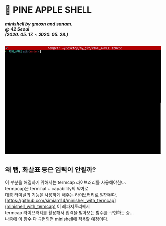# :pineapple: PINE APPLE SHELL
***minishell by [gmoon](https://github.com/moon9ua) and [sanam](https://github.com/simian114).***<br>
***@ 42 Seoul***<br>
***(2020. 05. 17. ~ 2020. 05. 28.)***

![GIF](GIF.gif)
-----

## 왜 탭, 화살표 등은 입력이 안될까?
이 부분을 해결하기 위해서는 termcap 라이브러리를 사용해야한다.  
termpcap은 terminal + capability의 약자로  
대충 터미널의 기능을 사용하게 해주는 라이브러리로 알면된다.  
[https://github.com/simian114/minishell_with_termcap](minishell_with_termcap) 이 레파지토리에서  
termcap 라이브러리를 활용해서 입력을 받아오는 함수를 구현하는 중...  
나중에 이 함수 다 구현되면 minishell에 적용할 예정이다.
